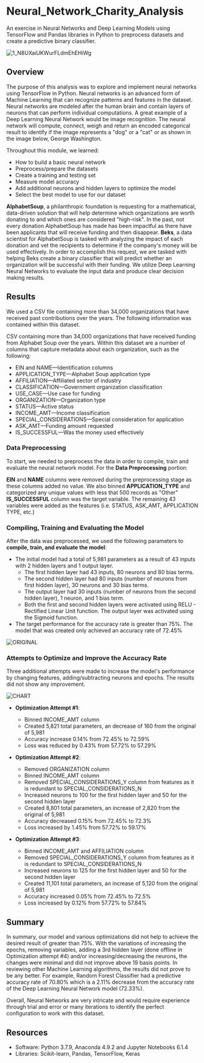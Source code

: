 # Neural_Network_Charity_Analysis

An exercise in Neural Networks and Deep Learning Models using TensorFlow and Pandas libraries in Python to preprocess datasets and create a predictive binary classifier.

![1_N8UXaiUKWurFLdmEhEHiWg](https://user-images.githubusercontent.com/103727169/195529145-b6b9dc5d-1bd1-48b8-9afa-de6ae324e424.jpeg)


## Overview

The purpose of this analysis was to explore and implement neural networks using TensorFlow in Python. Neural networks is an advanced form of Machine Learning that can recognize patterns and features in the dataset. Neural networks are modeled after the human brain and contain layers of neurons that can perform individual computations. A great example of a Deep Learning Neural Network would be image recognition. The neural network will compute, connect, weigh and return an encoded categorical result to identify if the image represents a "dog" or a "cat" or as shown in the image below, George Washington.

Throughout this module, we learned:

* How to build a basic neural network
* Preprocess/prepare the datasets
* Create a training and testing set
* Measure model accuracy
* Add additional neurons and hidden layers to optimize the model
* Select the best model to use for our dataset

**AlphabetSoup**, a philanthropic foundation is requesting for a mathematical, data-driven solution that will help determine which organizations are worth donating to and which ones are considered "high-risk". In the past, not every donation AlphabetSoup has made has been impactful as there have been applicants that will receive funding and then disappear. **Beks**, a data scientist for AlphabetSoup is tasked with analyzing the impact of each donation and vet the recipients to determine if the company's money will be used effectively. In order to accomplish this request, we are tasked with helping Beks create a binary classifier that will predict whether an organization will be successful with their funding. We utilize Deep Learning Neural Networks to evaluate the input data and produce clear decision making results.

## Results

We used a CSV file containing more than 34,000 organizations that have received past contributions over the years. The following information was contained within this dataset.

CSV containing more than 34,000 organizations that have received funding from Alphabet Soup over the years. Within this dataset are a number of columns that capture metadata about each organization, such as the following:

* EIN and NAME—Identification columns
* APPLICATION_TYPE—Alphabet Soup application type
* AFFILIATION—Affiliated sector of industry
* CLASSIFICATION—Government organization classification
* USE_CASE—Use case for funding
* ORGANIZATION—Organization type
* STATUS—Active status
* INCOME_AMT—Income classification
* SPECIAL_CONSIDERATIONS—Special consideration for application
* ASK_AMT—Funding amount requested
* IS_SUCCESSFUL—Was the money used effectively

### Data Preprocessing

To start, we needed to preprocess the data in order to compile, train and evaluate the neural network model. For the **Data Preprocessing** portion:

**EIN** and **NAME** columns were removed during the preprocessing stage as these columns added no value.
We also binned **APPLICATION_TYPE** and categorized any unique values with less that 500 records as "Other"
**IS_SUCCESSFUL** column was the target variable.
The remaining 43 variables were added as the features (i.e. STATUS, ASK_AMT, APPLICATION TYPE, etc.)

### Compiling, Training and Evaluating the Model

After the data was preprocessed, we used the following parameters to **compile, train, and evaluate the model**:

* The initial model had a total of 5,981 parameters as a result of 43 inputs with 2 hidden layers and 1 output layer.
    * The first hidden layer had 43 inputs, 80 neurons and 80 bias terms.
    * The second hidden layer had 80 inputs (number of neurons from first hidden layer), 30 neurons and 30 bias terms.
    * The output layer had 30 inputs (number of neurons from the second hidden layer), 1 neuron, and 1 bias term.
    * Both the first and second hidden layers were activated using RELU - Rectified Linear Unit function. The output layer was activated using the Sigmoid function.
* The target performance for the accuracy rate is greater than 75%. The model that was created only achieved an accuracy rate of 72.45%

![ORIGINAL](https://user-images.githubusercontent.com/103727169/195521451-aa512ade-0efa-4d08-8627-6821c3d8c721.png)

### Attempts to Optimize and Improve the Accuracy Rate

Three additional attempts were made to increase the model's performance by changing features, adding/subtracting neurons and epochs. The results did not show any improvement.

![CHART](https://user-images.githubusercontent.com/103727169/195525807-4219e8f5-f00c-443f-8e76-474d05bb97bf.png)




* **Optimization Attempt #1**:

  * Binned INCOME_AMT column
  * Created 5,821 total parameters, an decrease of 160 from the original of 5,981
  * Accuracy increase 0.14% from 72.45% to 72.59%
  * Loss was reduced by 0.43% from 57.72% to 57.29%
  
* **Optimization Attempt #2**:

   * Removed ORGANIZATION column
   * Binned INCOME_AMT column
   * Removed SPECIAL_CONSIDERATIONS_Y column from features as it is redundant to SPECIAL_CONSIDERATIONS_N
   * Increased neurons to 100 for the first hidden layer and 50 for the second hidden layer
   * Created 8,801 total parameters, an increase of 2,820 from the original of 5,981
   * Accuracy decreased 0.15% from 72.45% to 72.3%
   * Loss increased by 1.45% from 57.72% to 59.17%

* **Optimization Attempt #3**:

   * Binned INCOME_AMT and AFFILIATION column
   * Removed SPECIAL_CONSIDERATIONS_Y column from features as it is redundant to SPECIAL_CONSIDERATIONS_N
   * Increased neurons to 125 for the first hidden layer and 50 for the second hidden layer
   * Created 11,101 total parameters, an increase of 5,120 from the original of 5,981
   * Accuracy increased 0.05% from 72.45% to 72.5%
   * Loss increased by 0.12% from 57.72% to 57.84%

## Summary

In summary, our model and various optimizations did not help to achieve the desired result of greater than 75%. With the variations of increasing the epochs, removing variables, adding a 3rd hidden layer (done offline in Optimization attempt #4) and/or increasing/decreasing the neurons, the changes were minimal and did not improve above 19 basis points. In reviewing other Machine Learning algorithms, the results did not prove to be any better. For example, Random Forest Classifier had a predictive accuracy rate of 70.80% which is a 2.11% decrease from the accuracy rate of the Deep Learning Neural Network model (72.33%).

Overall, Neural Networks are very intricate and would require experience through trial and error or many iterations to identify the perfect configuration to work with this dataset.

## Resources

* Software: Python 3.7.9, Anaconda 4.9.2 and Jupyter Notebooks 6.1.4
* Libraries: Scikit-learn, Pandas, TensorFlow, Keras









